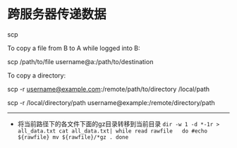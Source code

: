 # 跨服务器传递数据 
scp <source> <destination>
  
To copy a file from B to A while logged into B:

scp /path/to/file username@a:/path/to/destination

To copy a directory:

scp -r username@example.com:/remote/path/to/directory  /local/path

scp -r /local/directory/path username@example:/remote/directory/path


---
+ 将当前路径下的各文件下面的gz目录转移到当前目录
`dir -w 1 -d *-1r > all_data.txt
cat all_data.txt| while read rawfile  
do
#echo ${rawfile}
mv ${rawfile}/*gz .
done `
